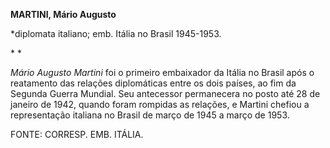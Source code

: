 **MARTINI, Mário Augusto**

\*diplomata italiano; emb. Itália no Brasil 1945-1953.

* *

*Mário Augusto Martini* foi o primeiro embaixador da Itália no Brasil
após o reatamento das relações diplomáticas entre os dois países, ao fim
da Segunda Guerra Mundial. Seu antecessor permanecera no posto até 28 de
janeiro de 1942, quando foram rompidas as relações, e Martini chefiou a
representação italiana no Brasil de março de 1945 a março de 1953.

FONTE: CORRESP. EMB. ITÁLIA.

 
